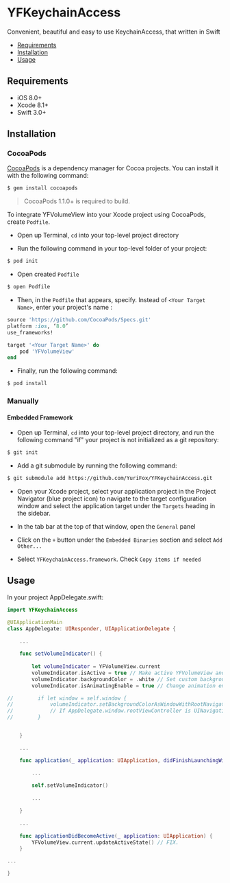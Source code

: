 # YFKeychainAccess

Convenient, beautiful and easy to use KeychainAccess, that written in Swift

- [Requirements](#requirements)
- [Installation](#installation)
- [Usage](#usage)


## Requirements

- iOS 8.0+
- Xcode 8.1+
- Swift 3.0+

## Installation
### CocoaPods

[CocoaPods](http://cocoapods.org) is a dependency manager for Cocoa projects. You can install it with the following command:

```bash
$ gem install cocoapods
```

> CocoaPods 1.1.0+ is required to build.

To integrate YFVolumeView into your Xcode project using CocoaPods, create `Podfile`.

- Open up Terminal, `cd` into your top-level project directory

- Run the following command in your top-level folder of your project:

```bash
$ pod init
```

- Open created  `Podfile`

```bash
$ open Podfile
```

- Then, in the `Podfile` that appears, specify. Instead of `<Your Target Name>`, enter your project's name :

```ruby
source 'https://github.com/CocoaPods/Specs.git'
platform :ios, ‘8.0’
use_frameworks!

target '<Your Target Name>' do
	pod 'YFVolumeView'
end
```

- Finally, run the following command:

```bash
$ pod install
```

### Manually
#### Embedded Framework

- Open up Terminal, `cd` into your top-level project directory, and run the following command "if" your project is not initialized as a git repository:

```bash
$ git init
```

- Add a git submodule by running the following command:

```bash
$ git submodule add https://github.com/YuriFox/YFKeychainAccess.git
```

- Open your Xcode project, select your application project in the Project Navigator (blue project icon) to navigate to the target configuration window and select the application target under the `Targets` heading in the sidebar.

- In the tab bar at the top of that window, open the `General` panel

- Click on the `+` button under the `Embedded Binaries` section and select `Add Other...`

- Select `YFKeychainAccess.framework`. Check `Copy items if needed`

## Usage

In your project AppDelegate.swift:

```swift
import YFKeychainAccess

@UIApplicationMain
class AppDelegate: UIResponder, UIApplicationDelegate {

    ...
    
    func setVolumeIndicator() {
        
        let volumeIndicator = YFVolumeView.current
        volumeIndicator.isActive = true // Make active YFVolumeView and hide native HUD
        volumeIndicator.backgroundColor = .white // Set custom background color
        volumeIndicator.isAnimatingEnable = true // Change animation enable 

//        if let window = self.window {
//            volumeIndicator.setBackgroundColorAsWindowWithRootNavigationBar(window: window)
//            // If AppDelegate.window.rootViewController is UINavigationController, volume indicator color will be as UINavigationController.navigationBar.barTintColor
//        }


    }

    ...

    func application(_ application: UIApplication, didFinishLaunchingWithOptions launchOptions: [UIApplicationLaunchOptionsKey: Any]?) -> Bool {

        ...
        
        self.setVolumeIndicator()
        
        ...

    }

    ...
    
    func applicationDidBecomeActive(_ application: UIApplication) {
        YFVolumeView.current.updateActiveState() // FIX.
    }

...

}

```
